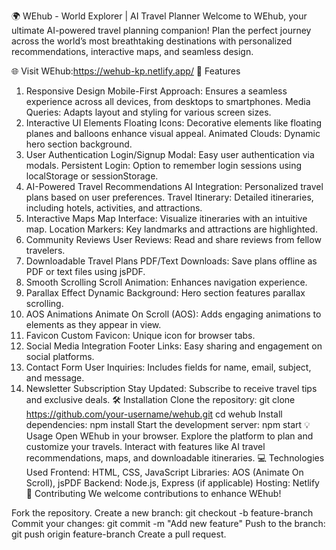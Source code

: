 🌍 WEhub - World Explorer | AI Travel Planner
Welcome to WEhub, your ultimate AI-powered travel planning companion! Plan the perfect journey across the world’s most breathtaking destinations with personalized recommendations, interactive maps, and seamless design.

🌐 Visit WEhub:https://wehub-kp.netlify.app/
🌟 Features
1. Responsive Design
Mobile-First Approach: Ensures a seamless experience across all devices, from desktops to smartphones.
Media Queries: Adapts layout and styling for various screen sizes.
2. Interactive UI Elements
Floating Icons: Decorative elements like floating planes and balloons enhance visual appeal.
Animated Clouds: Dynamic hero section background.
3. User Authentication
Login/Signup Modal: Easy user authentication via modals.
Persistent Login: Option to remember login sessions using localStorage or sessionStorage.
4. AI-Powered Travel Recommendations
AI Integration: Personalized travel plans based on user preferences.
Travel Itinerary: Detailed itineraries, including hotels, activities, and attractions.
5. Interactive Maps
Map Interface: Visualize itineraries with an intuitive map.
Location Markers: Key landmarks and attractions are highlighted.
6. Community Reviews
User Reviews: Read and share reviews from fellow travelers.
7. Downloadable Travel Plans
PDF/Text Downloads: Save plans offline as PDF or text files using jsPDF.
8. Smooth Scrolling
Scroll Animation: Enhances navigation experience.
9. Parallax Effect
Dynamic Background: Hero section features parallax scrolling.
10. AOS Animations
Animate On Scroll (AOS): Adds engaging animations to elements as they appear in view.
11. Favicon
Custom Favicon: Unique icon for browser tabs.
12. Social Media Integration
Footer Links: Easy sharing and engagement on social platforms.
13. Contact Form
User Inquiries: Includes fields for name, email, subject, and message.
14. Newsletter Subscription
Stay Updated: Subscribe to receive travel tips and exclusive deals.
🛠️ Installation
Clone the repository:
git clone https://github.com/your-username/wehub.git
cd wehub
Install dependencies:
npm install
Start the development server:
npm start
💡 Usage
Open WEhub in your browser.
Explore the platform to plan and customize your travels.
Interact with features like AI travel recommendations, maps, and downloadable itineraries.
💻 Technologies Used
Frontend: HTML, CSS, JavaScript
Libraries: AOS (Animate On Scroll), jsPDF
Backend: Node.js, Express (if applicable)
Hosting: Netlify
🤝 Contributing
We welcome contributions to enhance WEhub!

Fork the repository.
Create a new branch:
git checkout -b feature-branch
Commit your changes:
git commit -m "Add new feature"
Push to the branch:
git push origin feature-branch
Create a pull request.
